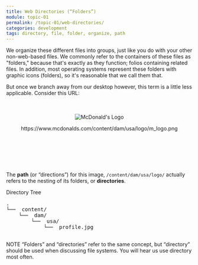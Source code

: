 ```yaml
---
title: Web Directories (“Folders”)
module: topic-01
permalink: /topic-01/web-directories/
categories: development
tags: directory, file, folder, organize, path
---
```


<div class="divider-heading"></div>

We organize these different files into groups, just like you do with your other non-web-based files. We commonly refer to the containers of these files as "folders," because that's exactly as they function; folios containing related files. In addition, most operating systems represent these folders with graphic icons (folders), so it's reasonable that we call them that.

But once we branch away from our desktop however, this term is a little less applicable. Consider this URL:

<div style="padding: 20px 0px 80px 0px;">
  <p align="center">
    <img src="https://www.mcdonalds.com/content/dam/usa/logo/m_logo.png" alt="McDonald's Logo" style="border: none;"/>
  </p>
  <p align="center">https://www.mcdonalds.com/content/dam/usa/logo/m_logo.png</p>
</div>

The **path** (or “directions”) for this image, `/content/dam/usa/logo/` actually refers to the nesting of its folders, or **directories**.

<div class="code-heading">
  <span>Directory Tree</span>
</div>
<pre id="bash">
.
└── <i class="far fa-folder-open"></i> content/
    └── <i class="far fa-folder-open"></i> dam/
        └── <i class="far fa-folder-open"></i> usa/
            └── <i class="far fa-image"></i> profile.jpg

</pre>


<span class="label label-info">NOTE</span> “Folders” and “directories” refer to the same concept, but “directory” should be used when discussing file systems. You will hear us use directory most often.
